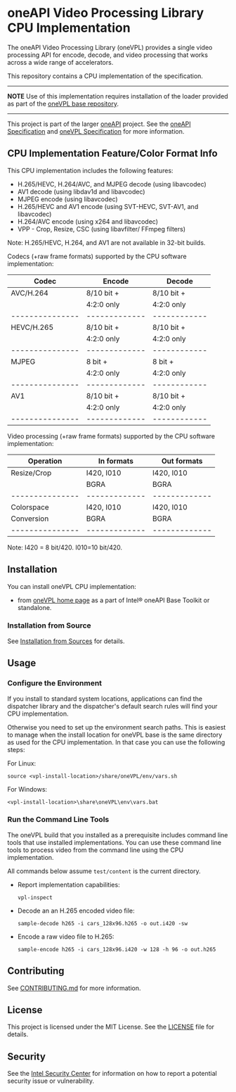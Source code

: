 # oneAPI Video Processing Library CPU Implementation

The oneAPI Video Processing Library (oneVPL) provides a single video processing
API for encode, decode, and video processing that works across a wide range of
accelerators.

This repository contains a CPU implementation of the specification.

---

**NOTE** Use of this implementation requires installation of the loader provided
as part of the [oneVPL base repository](https://github.com/oneapi-src/oneVPL).

---
This project is part of the larger [oneAPI](https://www.oneapi.com/) project.
See the [oneAPI Specification](https://spec.oneapi.com) and
[oneVPL Specification](https://spec.oneapi.com/versions/latest/elements/oneVPL/source/index.html)
for more information.


## CPU Implementation Feature/Color Format Info

This CPU implementation includes the following features:

- H.265/HEVC, H.264/AVC, and MJPEG decode (using libavcodec)
- AV1 decode (using libdav1d and libavcodec)
- MJPEG encode (using libavcodec)
- H.265/HEVC and AV1 encode (using SVT-HEVC, SVT-AV1, and libavcodec)
- H.264/AVC encode (using x264 and libavcodec)
- VPP - Crop, Resize, CSC (using libavfilter/ FFmpeg filters)

Note: H.265/HEVC, H.264, and AV1 are not available in 32-bit builds.

Codecs (+raw frame formats) supported by the CPU software implementation:

|  Codec        |  Encode     | Decode     |
|---------------|-------------|------------|
| AVC/H.264     | 8/10 bit +  | 8/10 bit + |
|               | 4:2:0 only  | 4:2:0 only |
|---------------|-------------|------------|
| HEVC/H.265    | 8/10 bit +  | 8/10 bit + |
|               | 4:2:0 only  | 4:2:0 only |
|---------------|-------------|------------|
| MJPEG         | 8 bit +     | 8 bit +    |
|               | 4:2:0 only  | 4:2:0 only |
|---------------|-------------|------------|
| AV1           | 8/10 bit +  | 8/10 bit + |
|               | 4:2:0 only  | 4:2:0 only |
|---------------|-------------|------------|

Video processing (+raw frame formats) supported by the CPU software implementation:


| Operation     | In formats  | Out formats |
|---------------|-------------|-------------|
| Resize/Crop   | I420, I010  | I420, I010  |
|               | BGRA        | BGRA        |
|---------------|-------------|-------------|
| Colorspace    | I420, I010  | I420, I010  |
| Conversion    | BGRA        | BGRA        |
|---------------|-------------|-------------|

Note: I420 = 8 bit/420.  I010=10 bit/420.
  

## Installation
You can install oneVPL CPU implementation:

- from [oneVPL home page](https://software.intel.com/content/www/us/en/develop/tools/oneapi/components/onevpl.html) as a part of Intel&reg; oneAPI Base Toolkit or standalone.

### Installation from Source 
See [Installation from Sources](INSTALL.md) for details.

## Usage

### Configure the Environment

If you install to standard system locations, applications can find the dispatcher library and 
the dispatcher's default search rules will find your CPU implementation.

Otherwise you need to set up the environment search paths.  This is easiest to manage when the
install location <vpl-install-location> for oneVPL base is the same directory as used for the 
CPU implementation.  In that case you can use the following steps:  

For Linux:
```
source <vpl-install-location>/share/oneVPL/env/vars.sh
```

For Windows:
```
<vpl-install-location>\share\oneVPL\env\vars.bat
```

### Run the Command Line Tools

The oneVPL build that you installed as a prerequisite includes command line
tools that use installed implementations. You can use these command line tools
to process video from the command line using the CPU implementation.

All commands below assume `test/content` is the current directory.


- Report implementation capabilities:

    ```
    vpl-inspect
    ```

- Decode an an H.265 encoded video file:

    ```
    sample-decode h265 -i cars_128x96.h265 -o out.i420 -sw
    ```

- Encode a raw video file to H.265:

    ```
    sample-encode h265 -i cars_128x96.i420 -w 128 -h 96 -o out.h265
    ```


## Contributing

See [CONTRIBUTING.md](CONTRIBUTING.md) for more information.

## License

This project is licensed under the MIT License. See the [LICENSE](LICENSE) file
for details.

## Security

See the [Intel Security Center](https://www.intel.com/content/www/us/en/security-center/default.html) for information on how to report a potential
security issue or vulnerability.
